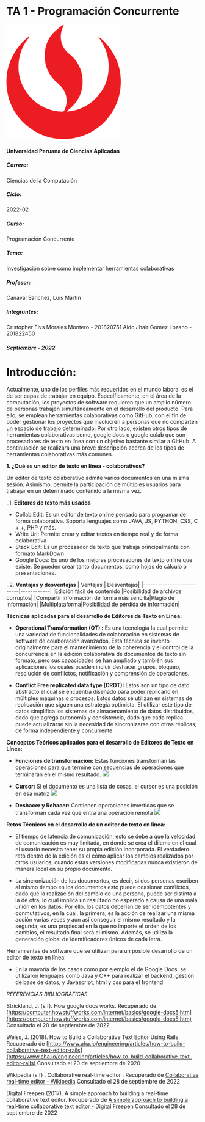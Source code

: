 # TA 1 - Programación Concurrente

![](https://github.com/aelvismorales/TA_PrograConcurrente/blob/main/Assets/upc_logo.png)
#### Universidad Peruana de Ciencias Aplicadas
##### Carrera:
 Ciencias de la Computación
 ##### Ciclo:
 2022-02
 ##### Curso:
 Programación Concurrente
 ##### Tema:
 Investigación sobre como implementar herramientas colaborativas
 ##### Profesor:
 Canaval Sánchez, Luis Martin
 ##### Integrantes:
  Cristopher Elvs Morales Montero - 201820751
  Aldo Jhair Gomez Lozano - 201822450
  ##### Septiembre - 2022

Introducción:
============

Actualmente, uno de los perfiles más requeridos en el mundo laboral es el de ser capaz de trabajar en equipo. Específicamente, en el área de la computación, los proyectos de software requieren que un amplio número de personas trabajen simultáneamente en el desarrollo del producto. Para ello, se emplean herramientas colaborativas como GitHub, con el fin de poder gestionar los proyectos que involucren a personas que no comparten un espacio de trabajo determinado. Por otro lado, existen otros tipos de herramientas colaborativas como, google docs o google colab que son procesadores de texto en línea con un objetivo bastante similar a GitHub. A continuación se realizará una breve descripción acerca de los tipos de herramientas colaborativas más comunes.

**1. ¿Qué es un editor de texto en línea - colaborativos?**

Un editor de texto colaborativo admite varios documentos en una misma sesión. Asimismo, permite la participación de múltiples usuarios para trabajar en un determinado contenido a la misma vez.

..1. **Editores de texto más usados**
* Collab Edit: Es un editor de texto online pensado para programar de forma colaborativa. Soporta lenguajes como JAVA, JS, PYTHON, CSS, C + +, PHP y más. 
* Write Url: Permite crear y editar textos en tiempo real y de forma colaborativa
* Stack Edit: Es un procesador de texto que trabaja principalmente con formato MarkDown
* Google Docs: Es uno de los mejores procesadores de texto online que existe. Se pueden crear tanto documentos, como hojas de cálculo o presentaciones.

..2. **Ventajas y desventajas**
| Ventajas                  | Desventajas|
|---------------------------|------------|
|Edición fácil de contenido |Posibilidad de archivos corruptos|
|Compartir información de forma más sencilla|Plagio de información|
|Multiplataforma|Posibilidad de pérdida de información|

**Técnicas aplicadas para el desarrollo de Editores de Texto en Línea:**
* **Operational Transformation (OT) :** Es una tecnología la cual permite una variedad de funcionalidades de colaboración en sistemas de software de colaboración avanzados.  Esta técnica se inventó originalmente para el mantenimiento de la coherencia y el control de la concurrencia en la edición colaborativa de documentos de texto sin formato, pero sus capacidades se han ampliado y también sus aplicaciones los cuales pueden incluir deshacer grupos, bloqueo, resolución de conflictos, notificación y comprensión de operaciones.

* **Conflict Free replicated data type (CRDT):** Estos son un tipo de dato abstracto el cual se encuentra diseñado para poder replicarlo en múltiples máquinas o procesos. Estos datos se utilizan en sistemas de replicación que siguen una estrategia optimista.
El utilizar este tipo de datos simplifica los sistemas de almacenamiento de datos distribuidos, dado que agrega autonomía y consistencia, dado que cada réplica puede actualizarse sin la necesidad de sincronizarse con otras réplicas, de forma independiente y concurrente.

**Conceptos Teóricos aplicados para el desarrollo de Editores de Texto en Línea:**
* **Funciones de transformación:** Estas funciones transforman las operaciones para que termine con secuencias de operaciones que terminarán en el mismo resultado.
![](https://www.aha.io/1c4199875214246383d366a8a1d96ab5/transform-lower-right.png)

* **Cursor:** Si el documento es una lista de cosas, el cursor es una posición en esa matriz
![](https://www.aha.io/2580497c48afc8f4e42e7c26937c5ae5/cursor-position-1.png)

* **Deshacer y Rehacer:** Contienen operaciones invertidas que se transforman cada vez que entra una operación remota
![](https://www.aha.io/f2d50e520c0fbf9b101cf10f82f6fccb/undo-remove-s-4.png)

**Retos Técnicos en el desarrollo de un editor de texto en línea:**

* El tiempo de latencia de comunicación, esto se debe a que la velocidad de comunicación es muy limitada, en donde se crea el dilema en el cual el usuario necesita tener su propia edición incorporada. El verdadero reto dentro de la edición es el cómo aplicar los cambios realizados por otros usuarios, cuando estas versiones modificadas nunca existieron de manera local en su propio documento.

* La sincronización de los documentos, es decir, si dos personas escriben al mismo tiempo en los documentos esto puede ocasionar conflictos, dado que la realización del cambio de una persona, puede ser distinta a la de otra, lo cual implica un resultado no esperado a causa de una mala unión en los datos. Por ello, los datos deberían de ser idempotentes y conmutativos, en la cual, la primera, es la acción de realizar una misma acción varias veces y aun así conseguir el mismo resultado y la segunda, es una propiedad en la que no importe el orden de los cambios, el resultado final será el mismo. Además, se utiliza la generación global de identificadores únicos de cada letra.

Herramientas de software que se utilizan para un posible desarrollo de un editor de texto en línea:
* En la mayoría de los casos como por ejemplo el de Google Docs, se utilizaron lenguajes como Java y C++ para realizar el backend, gestión de base de datos, y Javascript, html y css para el frontend

_REFERENCIAS BIBLIOGRÁFICAS_


Strickland, J. (s.f). How google docs works. Recuperado de [https://computer.howstuffworks.com/internet/basics/google-docs5.htm](https://computer.howstuffworks.com/internet/basics/google-docs5.htm) Consultado el 20 de septiembre de 2022

Weiss, J. (2018). How to Build a Collaborative Text Editor Using Rails. Recuperado de  [https://www.aha.io/engineering/articles/how-to-build-collaborative-text-editor-rails](https://www.aha.io/engineering/articles/how-to-build-collaborative-text-editor-rails) Consultado el 20 de septiembre de 2020

Wikipedia (s.f) . Collaborative real-time editor . Recuperado de [Collaborative real-time editor - Wikipedia](https://en.wikipedia.org/wiki/Collaborative_real-time_editor)  Consultado el 28 de septiembre de 2022

Digital Freepen (2017).  A simple approach to building a real-time collaborative text editor. Recuperado de [A simple approach to building a real-time collaborative text editor - Digital Freepen](https://digitalfreepen.com/2017/10/06/simple-real-time-collaborative-text-editor.html) Consultado el 28 de septiembre de 2022
